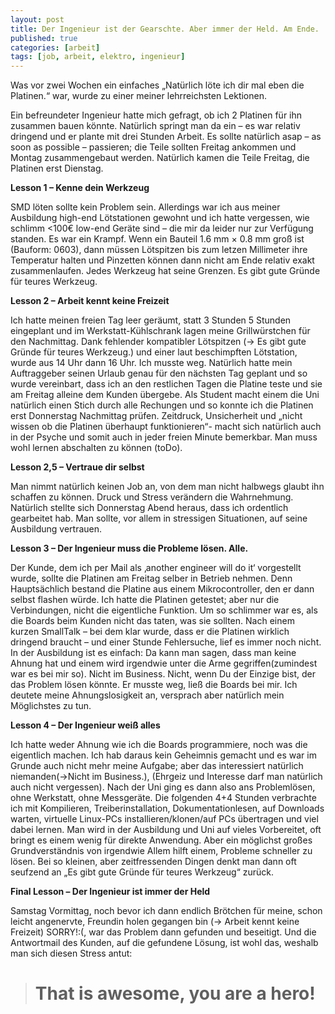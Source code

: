 ```yaml
---
layout: post
title: Der Ingenieur ist der Gearschte. Aber immer der Held. Am Ende.
published: true
categories: [arbeit]
tags: [job, arbeit, elektro, ingenieur]
---
```


Was vor zwei Wochen ein einfaches „Natürlich löte ich dir mal eben die Platinen.“ war, wurde zu einer meiner lehrreichsten Lektionen.

Ein befreundeter Ingenieur hatte mich gefragt, ob ich 2 Platinen für ihn zusammen bauen könnte. Natürlich springt man da ein – es war relativ dringend und er plante mit drei Stunden Arbeit.
Es sollte natürlich asap – as soon as possible – passieren; die Teile sollten Freitag ankommen und Montag zusammengebaut werden. Natürlich kamen die Teile Freitag, die Platinen erst Dienstag.

**Lesson 1 – Kenne dein Werkzeug**

SMD löten sollte kein Problem sein. Allerdings war ich aus meiner Ausbildung high-end Lötstationen gewohnt und ich hatte vergessen, wie schlimm <100€ low-end Geräte sind – die mir da leider nur zur Verfügung standen. Es war ein Krampf. Wenn ein Bauteil 1.6 mm × 0.8 mm groß ist (Bauform: 0603), dann müssen Lötspitzen bis zum letzen Millimeter ihre Temperatur halten und Pinzetten können dann nicht am Ende relativ exakt zusammenlaufen. Jedes Werkzeug hat seine Grenzen. Es gibt gute Gründe für teures Werkzeug.

**Lesson 2 – Arbeit kennt keine Freizeit**

Ich hatte meinen freien Tag leer geräumt, statt 3 Stunden 5 Stunden eingeplant und im Werkstatt-Kühlschrank lagen meine Grillwürstchen für den Nachmittag. Dank fehlender kompatibler Lötspitzen (-> Es gibt gute Gründe für teures Werkzeug.) und einer laut beschimpften Lötstation, wurde aus 14 Uhr dann 16 Uhr. Ich musste weg. Natürlich hatte mein Auftraggeber seinen Urlaub genau für den nächsten Tag geplant und so wurde vereinbart, dass ich an den restlichen Tagen die Platine teste und sie am Freitag alleine dem Kunden übergebe. Als Student macht einem die Uni natürlich einen Stich durch alle Rechungen und so konnte ich die Platinen erst Donnerstag Nachmittag prüfen. Zeitdruck, Unsicherheit und „nicht wissen ob die Platinen überhaupt funktionieren“- macht sich natürlich auch in der Psyche und somit auch in jeder freien Minute bemerkbar. Man muss wohl lernen abschalten zu können (toDo).

**Lesson 2,5 – Vertraue dir selbst**

Man nimmt natürlich keinen Job an, von dem man nicht halbwegs glaubt ihn schaffen zu können. Druck und Stress verändern die Wahrnehmung. Natürlich stellte sich Donnerstag Abend heraus, dass ich ordentlich gearbeitet hab. Man sollte, vor allem in stressigen Situationen, auf seine Ausbildung vertrauen.

**Lesson 3 – Der Ingenieur muss die Probleme lösen. Alle.**

Der Kunde, dem ich per Mail als ‚another engineer will do it‘ vorgestellt wurde, sollte die Platinen am Freitag selber in Betrieb nehmen. Denn Hauptsächlich bestand die Platine aus einem Mikrocontroller, den er dann selbst flashen würde. Ich hatte die Platinen getestet; aber nur die Verbindungen, nicht die eigentliche Funktion. Um so schlimmer war es, als die Boards beim Kunden nicht das taten, was sie sollten. Nach einem kurzen SmallTalk – bei dem klar wurde, dass er die Platinen wirklich dringend braucht – und einer Stunde Fehlersuche, lief es immer noch nicht.
In der Ausbildung ist es einfach: Da kann man sagen, dass man keine Ahnung hat und einem wird irgendwie unter die Arme gegriffen(zumindest war es bei mir so). Nicht im Business. Nicht, wenn Du der Einzige bist, der das Problem lösen könnte. Er musste weg, ließ die Boards bei mir. Ich deutete meine Ahnungslosigkeit an, versprach aber natürlich mein Möglichstes zu tun.

**Lesson 4 – Der Ingenieur weiß alles**

Ich hatte weder Ahnung wie ich die Boards programmiere, noch was die eigentlich machen. Ich hab daraus kein Geheimnis gemacht und es war im Grunde auch nicht mehr meine Aufgabe; aber das interessiert natürlich niemanden(->Nicht im Business.), (Ehrgeiz und Interesse darf man natürlich auch nicht vergessen). Nach der Uni ging es dann also ans Problemlösen, ohne Werkstatt, ohne Messgeräte. Die folgenden 4+4 Stunden verbrachte ich mit Kompilieren, Treiberinstallation, Dokumentationlesen, auf Downloads warten, virtuelle Linux-PCs installieren/klonen/auf PCs übertragen und viel dabei lernen. Man wird in der Ausbildung und Uni auf vieles Vorbereitet, oft bringt es einem wenig für direkte Anwendung. Aber ein möglichst großes Grundverständnis von irgendwie Allem hilft einem, Probleme schneller zu lösen. Bei so kleinen, aber zeitfressenden Dingen denkt man dann oft seufzend an „Es gibt gute Gründe für teures Werkzeug“ zurück.

**Final Lesson – Der Ingenieur ist immer der Held**

Samstag Vormittag, noch bevor ich dann endlich Brötchen für meine, schon leicht angenervte, Freundin holen gegangen bin (-> Arbeit kennt keine Freizeit) SORRY!:(, war das Problem dann gefunden und beseitigt. Und die Antwortmail des Kunden, auf die gefundene Lösung, ist wohl das, weshalb man sich diesen Stress antut:

> # That is awesome, you are a hero!
